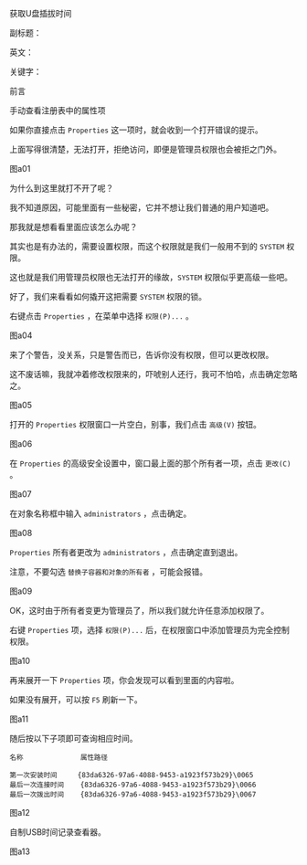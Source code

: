 获取U盘插拔时间

副标题：

英文：

关键字：



前言



手动查看注册表中的属性项

如果你直接点击 `Properties` 这一项时，就会收到一个打开错误的提示。

上面写得很清楚，无法打开，拒绝访问，即便是管理员权限也会被拒之门外。

图a01



为什么到这里就打不开了呢？

我不知道原因，可能里面有一些秘密，它并不想让我们普通的用户知道吧。

那我就是想看看里面应该怎么办呢？

其实也是有办法的，需要设置权限，而这个权限就是我们一般用不到的 `SYSTEM` 权限。

这也就是我们用管理员权限也无法打开的缘故，`SYSTEM` 权限似乎更高级一些吧。

好了，我们来看看如何撬开这把需要 `SYSTEM` 权限的锁。



右键点击 `Properties` ，在菜单中选择 `权限(P)...` 。

图a04



来了个警告，没关系，只是警告而已，告诉你没有权限，但可以更改权限。

这不废话嘛，我就冲着修改权限来的，吓唬别人还行，我可不怕哈，点击确定忽略之。

图a05



打开的 `Properties` 权限窗口一片空白，别事，我们点击 `高级(V)` 按钮。

图a06



在 `Properties` 的高级安全设置中，窗口最上面的那个所有者一项，点击 `更改(C)` 。

图a07



在对象名称框中输入 `administrators` ，点击确定。

图a08



`Properties` 所有者更改为 `administrators` ，点击确定直到退出。

注意，不要勾选 `替换子容器和对象的所有者` ，可能会报错。

图a09



OK，这时由于所有者变更为管理员了，所以我们就允许任意添加权限了。

右键 `Properties` 项，选择 `权限(P)...` 后，在权限窗口中添加管理员为完全控制权限。

图a10



再来展开一下 `Properties` 项，你会发现可以看到里面的内容啦。

如果没有展开，可以按 `F5` 刷新一下。

图a11





随后按以下子项即可查询相应时间。

```
名称				属性路径

第一次安装时间		{83da6326-97a6-4088-9453-a1923f573b29}\0065
最后一次连接时间	{83da6326-97a6-4088-9453-a1923f573b29}\0066
最后一次拨出时间	{83da6326-97a6-4088-9453-a1923f573b29}\0067
```

图a12







自制USB时间记录查看器。

图a13









